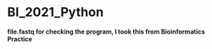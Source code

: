 # BI_2021_Python

**file.fastq for checking the program, I took this from Bioinformatics Practice**
